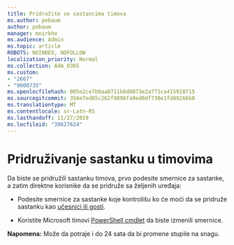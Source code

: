 ```yaml
---
title: Pridružite se sastancima timova
ms.author: pebaum
author: pebaum
manager: mnirkhe
ms.audience: Admin
ms.topic: article
ROBOTS: NOINDEX, NOFOLLOW
localization_priority: Normal
ms.collection: Adm_O365
ms.custom:
- "2667"
- "9000735"
ms.openlocfilehash: 005e2ce7b0aa8711b6d8073e2a771ca415918715
ms.sourcegitcommit: 358e7ed05c262f909bfa9ed0df730e1fd89266b8
ms.translationtype: MT
ms.contentlocale: sr-Latn-RS
ms.lasthandoff: 11/27/2019
ms.locfileid: "39627624"
---
```

# <a name="join-a-meeting-in-teams"></a>Pridruživanje sastanku u timovima

Da biste se pridružili sastanku timova, prvo podesite smernice za sastanke, a zatim direktne korisnike da se pridruže sa željenih uređaja:

- Podesite smernice za sastanke koje kontrolišu ko će moći da se pridruže sastanku kao [učesnici ili gosti](https://docs.microsoft.com/microsoftteams/meeting-policies-in-teams#meeting-policy-settings---participants--guests). 

- Koristite Microsoft timovi [PowerShell cmdlet](https://docs.microsoft.com/microsoftteams/teams-powershell-overview) da biste izmenili smernice.    

**Napomena:** Može da potraje i do 24 sata da bi promene stupile na snagu.
